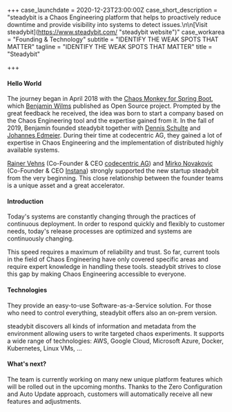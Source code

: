 +++
case_launchdate = 2020-12-23T23:00:00Z
case_short_description = "steadybit is a Chaos Engineering platform that helps to proactively reduce downtime and provide visibility into systems to detect issues.\n\n[Visit steadybit](https://www.steadybit.com/ \"steadybit website\")"
case_workarea = "Founding & Technology"
subtitle = "IDENTIFY THE WEAK SPOTS THAT MATTER"
tagline = "IDENTIFY THE WEAK SPOTS THAT MATTER"
title = "<span>Steadybit</span>"

+++
#### Hello World

The journey began in April 2018 with the [Chaos Monkey for Spring Boot](https://github.com/codecentric/chaos-monkey-spring-boot), which [Benjamin Wilms](https://www.linkedin.com/in/benjamin-wilms-653383174/) published as Open Source project. Prompted by the great feedback he received, the idea was born to start a company based on the Chaos Engineering tool and the expertise gained from it. In the fall of 2019, Benjamin founded steadybit together with [Dennis Schulte](https://www.linkedin.com/in/dennis-schulte-18b5b92/) and [Johannes Edmeier](https://www.linkedin.com/in/johannes-edmeier-48793919b/). During their time at codecentric AG, they gained a lot of expertise in Chaos Engineering and the implementation of distributed highly available systems.

[Rainer Vehns](https://www.linkedin.com/in/rainer-vehns/) (Co-Founder & CEO [codecentric AG](https://www.codecentric.de/)) and [Mirko Novakovic](https://www.linkedin.com/in/mirkonovakovic/) (Co-Founder & CEO [Instana](https://www.instana.com/)) strongly supported the new startup steadybit from the very beginning. This close relationship between the founder teams is a unique asset and a great accelerator.

#### Introduction

Today's systems are constantly changing through the practices of continuous deployment. In order to respond quickly and flexibly to customer needs, today's release processes are optimized and systems are continuously changing.

This speed requires a maximum of reliability and trust. So far, current tools in the field of Chaos Engineering have only covered specific areas and require expert knowledge in handling these tools. steadybit strives to close this gap by making Chaos Engineering accessible to everyone.

#### Technologies

They provide an easy-to-use Software-as-a-Service solution. For those who need to control everything, steadybit offers also an on-prem version.

steadybit discovers all kinds of information and metadata from the environment allowing users to write targeted chaos experiments. It supports a wide range of technologies: AWS, Google Cloud, Microsoft Azure, Docker, Kubernetes, Linux VMs, …

#### What's next?

The team is currently working on many new unique platform features which will be rolled out in the upcoming months. Thanks to the Zero Configuration and Auto Update approach, customers will automatically receive all new features and adjustments.